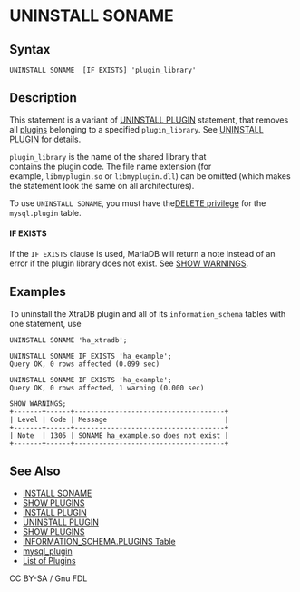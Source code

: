 # UNINSTALL SONAME

## Syntax

```
UNINSTALL SONAME  [IF EXISTS] 'plugin_library'
```

## Description

This statement is a variant of [UNINSTALL PLUGIN](uninstall-plugin.md) statement, that removes all [plugins](../../../plugins/) belonging to a specified `plugin_library`. See [UNINSTALL PLUGIN](uninstall-plugin.md) for details.

`plugin_library` is the name of the shared library that\
contains the plugin code. The file name extension (for\
example, `libmyplugin.so` or `libmyplugin.dll`) can be omitted (which makes the statement look the same on all architectures).

To use `UNINSTALL SONAME`, you must have the[DELETE privilege](../../account-management-sql-statements/grant.md) for the `mysql.plugin` table.

#### IF EXISTS

If the `IF EXISTS` clause is used, MariaDB will return a note instead of an error if the plugin library does not exist. See [SHOW WARNINGS](../show/show-warnings.md).

## Examples

To uninstall the XtraDB plugin and all of its `information_schema` tables with one statement, use

```
UNINSTALL SONAME 'ha_xtradb';
```

```
UNINSTALL SONAME IF EXISTS 'ha_example';
Query OK, 0 rows affected (0.099 sec)

UNINSTALL SONAME IF EXISTS 'ha_example';
Query OK, 0 rows affected, 1 warning (0.000 sec)

SHOW WARNINGS;
+-------+------+-------------------------------------+
| Level | Code | Message                             |
+-------+------+-------------------------------------+
| Note  | 1305 | SONAME ha_example.so does not exist |
+-------+------+-------------------------------------+
```

## See Also

* [INSTALL SONAME](install-soname.md)
* [SHOW PLUGINS](../show/show-plugins.md)
* [INSTALL PLUGIN](install-plugin.md)
* [UNINSTALL PLUGIN](uninstall-plugin.md)
* [SHOW PLUGINS](../show/show-plugins.md)
* [INFORMATION\_SCHEMA.PLUGINS Table](../system-tables/information-schema/information-schema-tables/plugins-table-information-schema.md)
* [mysql\_plugin](../../../../clients-and-utilities/legacy-clients-and-utilities/mysql_plugin.md)
* [List of Plugins](../../../plugins/information-on-plugins/list-of-plugins.md)

CC BY-SA / Gnu FDL
